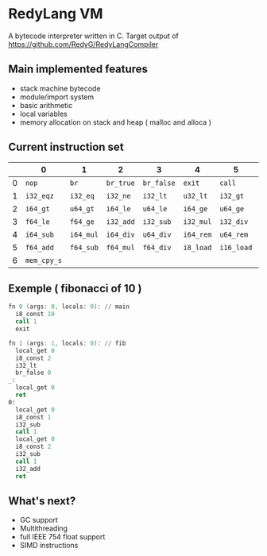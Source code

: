 # RedyLang VM
A bytecode interpreter written in C. Target output of https://github.com/RedyG/RedyLangCompiler

## Main implemented features
* stack machine bytecode
* module/import system
* basic arithmetic
* local variables
* memory allocation on stack and heap ( malloc and alloca )

## Current instruction set
|   | 0         | 1         | 2         | 3         | 4     | 5       | 6       | 7         | 8       | 9           | A           | B | C         | D         | E         | F         |
|---|-----------|-----------|-----------|-----------|-------|---------|---------|-----------|---------|-------------|-------------|---|-----------|-----------|-----------|-----------|
| 0 | `nop`     | `br`      | `br_true` | `br_false`| `exit`| `call`  | `ret`   | `ret_void`| `pop`   | `local_get` | `local_set` |   | `i8_const`| `i16_const`| `i32_const`| `i64_const`|
| 1 | `i32_eqz` | `i32_eq`  | `i32_ne`  | `i32_lt`  | `u32_lt`| `i32_gt`| `u32_gt`| `i32_le`  | `u32_le`| `i32_ge`   | `u32_ge`   |   | `i64_eq`  | `i64_ne`  | `i64_lt`  | `u64_lt`  |
| 2 | `i64_gt`  | `u64_gt`  | `i64_le`  | `u64_le`  | `i64_ge`| `u64_ge`| `f32_eq`| `f32_ne`  | `f32_lt`| `f32_gt`   | `f32_le`   | `f32_ge` | `f64_eq` | `f64_ne` | `f64_lt` | `f64_gt` |
| 3 | `f64_le`  | `f64_ge`  | `i32_add` | `i32_sub` | `i32_mul`| `i32_div`| `u32_div`| `i32_rem`| `u32_rem`| `i32_and` | `i32_or`   | `i32_xor`| `i32_shl`| `i32_shr`| `u32_shr`| `i64_add`|
| 4 | `i64_sub` | `i64_mul` | `i64_div` | `u64_div` | `i64_rem`| `u64_rem`| `i64_and`| `i64_or`| `i64_xor`| `i64_shl` | `i64_shr` | `u64_shr`| `f32_add`| `f32_sub`| `f32_mul`| `f32_div`|
| 5 | `f64_add` | `f64_sub` | `f64_mul` | `f64_div` | `i8_load`| `i16_load`| `i32_load`| `i64_load`| `i8_store`| `i16_store`| `i32_store`| `i64_store`| `alloca` | `alloca_pop` | `gc_malloc` | `mem_cpy` |
| 6 | `mem_cpy_s`|           |           |           |       |         |         |           |         |             |             |   |           |           |           |           |

## Exemple ( fibonacci of 10 )

```asm
fn 0 (args: 0, locals: 0): // main
  i8_const 10
  call 1
  exit

fn 1 (args: 1, locals: 0): // fib
  local_get 0
  i8_const 2
  i32_lt
  br_false 0
_:
  local_get 0
  ret
0:
  local_get 0
  i8_const 1
  i32_sub
  call 1
  local_get 0
  i8_const 2
  i32_sub
  call 1
  i32_add
  ret
```

## What's next?
* GC support
* Multithreading
* full IEEE 754 float support
* SIMD instructions
